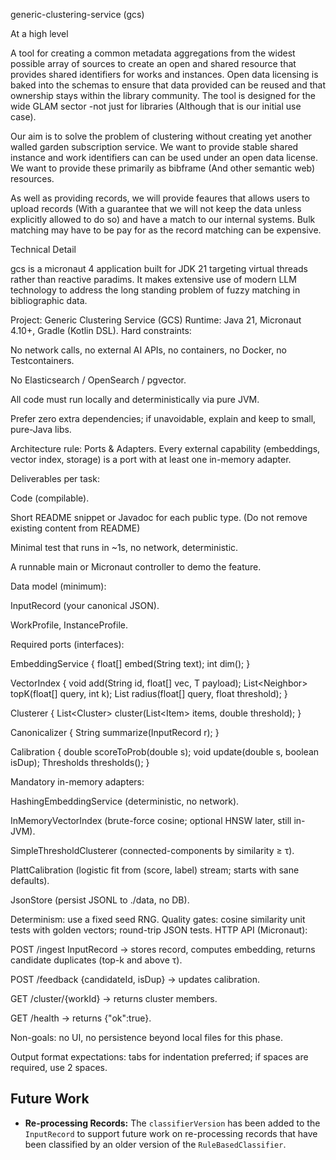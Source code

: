 generic-clustering-service (gcs)

At a high level

A tool for creating a common metadata aggregations from the widest possible array of sources to create an open and shared resource that provides
shared identifiers for works and instances. Open data licensing is baked into the schemas to ensure that data provided can be reused and that
ownership stays within the library community. The tool is designed for the wide GLAM sector -not just for libraries (Although that is our initial use case).

Our aim is to solve the problem of clustering without creating yet another walled garden subscription service. We want to provide stable shared instance
and work identifiers can can be used under an open data license. We want to provide these primarily as bibframe (And other semantic web) resources.

As well as providing records, we will provide feaures that allows users to upload records (With a guarantee that we will not keep the data unless explicitly
allowed to do so) and have a match to our internal systems. Bulk matching may have to be pay for as the record matching can be expensive.

Technical Detail

gcs is a micronaut 4 application built for JDK 21 targeting virtual threads rather than reactive paradims. It makes extensive use of modern LLM 
technology to address the long standing problem of fuzzy matching in bibliographic data.

Project: Generic Clustering Service (GCS)
Runtime: Java 21, Micronaut 4.10+, Gradle (Kotlin DSL).
Hard constraints:

No network calls, no external AI APIs, no containers, no Docker, no Testcontainers.

No Elasticsearch / OpenSearch / pgvector.

All code must run locally and deterministically via pure JVM.

Prefer zero extra dependencies; if unavoidable, explain and keep to small, pure-Java libs.

Architecture rule: Ports & Adapters. Every external capability (embeddings, vector index, storage) is a port with at least one in-memory adapter.

Deliverables per task:

Code (compilable).

Short README snippet or Javadoc for each public type. (Do not remove existing content from README)

Minimal test that runs in ~1s, no network, deterministic.

A runnable main or Micronaut controller to demo the feature.

Data model (minimum):

InputRecord (your canonical JSON).

WorkProfile, InstanceProfile.

Required ports (interfaces):

EmbeddingService { float[] embed(String text); int dim(); }

VectorIndex<T> { void add(String id, float[] vec, T payload); List<Neighbor<T>> topK(float[] query, int k); List<T> radius(float[] query, float threshold); }

Clusterer<T> { List<Cluster<T>> cluster(List<Item<T>> items, double threshold); }

Canonicalizer { String summarize(InputRecord r); }

Calibration { double scoreToProb(double s); void update(double s, boolean isDup); Thresholds thresholds(); }

Mandatory in-memory adapters:

HashingEmbeddingService (deterministic, no network).

InMemoryVectorIndex (brute-force cosine; optional HNSW later, still in-JVM).

SimpleThresholdClusterer (connected-components by similarity ≥ τ).

PlattCalibration (logistic fit from (score, label) stream; starts with sane defaults).

JsonStore (persist JSONL to ./data, no DB).

Determinism: use a fixed seed RNG.
Quality gates: cosine similarity unit tests with golden vectors; round-trip JSON tests.
HTTP API (Micronaut):

POST /ingest InputRecord → stores record, computes embedding, returns candidate duplicates (top-k and above τ).

POST /feedback {candidateId, isDup} → updates calibration.

GET /cluster/{workId} → returns cluster members.

GET /health → returns {"ok":true}.

Non-goals: no UI, no persistence beyond local files for this phase.

Output format expectations: tabs for indentation preferred; if spaces are required, use 2 spaces.

## Future Work

- **Re-processing Records:** The `classifierVersion` has been added to the `InputRecord` to support future work on re-processing records that have been classified by an older version of the `RuleBasedClassifier`.
